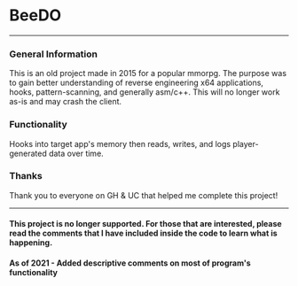 # BeeDO
---
### General Information
This is an old project made in 2015 for a popular mmorpg. The purpose was to gain better understanding of reverse engineering x64 applications, hooks, pattern-scanning, and generally asm/c++. This will no longer work as-is and may crash the client.

### Functionality
Hooks into target app's memory then reads, writes, and logs player-generated data over time.

### Thanks
Thank you to everyone on GH & UC that helped me complete this project!

---
#### This project is no longer supported. For those that are interested, please read the comments that I have included inside the code to learn what is happening.

#### As of 2021 - Added descriptive comments on most of program's functionality
